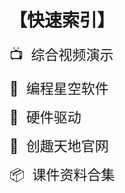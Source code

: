# 【快速索引】

<a href="https://cfunworld.com/#/product?id=3" style="font-size: 22px;text-decoration: none" target="_blank">📺&nbsp; 综合视频演示</a>

<a href="https://cfunworld.com/#/product?id=0" style="font-size: 22px;text-decoration: none" target="_blank">🔎&nbsp; 编程星空软件</a>

<a href="https://dict.cfunworld.com/download/driver/arduino%E7%B3%BB%E5%88%97%E9%A9%B1%E5%8A%A8.html" style="font-size: 22px;text-decoration: none" target="_blank">🔎&nbsp;  硬件驱动</a>

<a href="https://cfunworld.com" style="font-size: 22px;text-decoration: none" target="_blank">🔎&nbsp;  创趣天地官网</a>

<a href="https://drive.weixin.qq.com/s?k=ANgAgQejAFQRNpZhNH" style="font-size: 22px;text-decoration: none" target="_blank">📦️&nbsp;  课件资料合集</a>